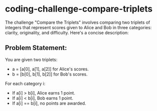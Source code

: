 # coding-challenge-compare-triplets

The challenge "Compare the Triplets" involves comparing two triplets of integers that represent scores given to Alice and Bob in three categories: clarity, originality, and difficulty. Here's a concise description:

## Problem Statement:

You are given two triplets:

- a = [a[0], a[1], a[2]] for Alice's scores.
- b = [b[0], b[1], b[2]] for Bob's scores.

For each category i:

- If a[i] > b[i], Alice earns 1 point.
- If a[i] < b[i], Bob earns 1 point.
- If a[i] == b[i], no points are awarded.
